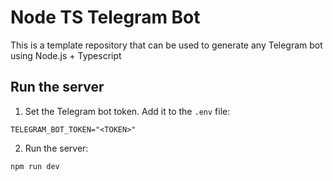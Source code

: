 # Node TS Telegram Bot
This is a template repository that can be used to generate any Telegram bot using Node.js + Typescript

## Run the server

1. Set the Telegram bot token. Add it to the `.env` file:
```
TELEGRAM_BOT_TOKEN="<TOKEN>"
```

2. Run the server:
```
npm run dev
```